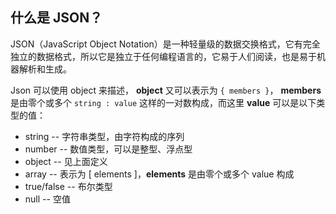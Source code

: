 ## 什么是 JSON？

JSON（JavaScript Object Notation）是一种轻量级的数据交换格式，它有完全独立的数据格式，所以它是独立于任何编程语言的，它易于人们阅读，也是易于机器解析和生成。

Json 可以使用 object 来描述， **object** 又可以表示为 `{ members }`， **members** 是由零个或多个 `string : value` 这样的一对数构成，而这里 **value** 可以是以下类型的值：

* string -- 字符串类型，由字符构成的序列
* number -- 数值类型，可以是整型、浮点型
* object -- 见上面定义
* array -- 表示为 [ elements ]，**elements** 是由零个或多个 value 构成
* true/false -- 布尔类型
* null -- 空值





